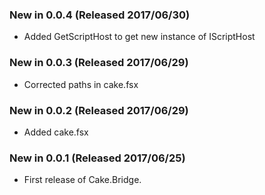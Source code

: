 ### New in 0.0.4 (Released 2017/06/30)
* Added GetScriptHost to get new instance of IScriptHost

### New in 0.0.3 (Released 2017/06/29)
* Corrected paths in cake.fsx

### New in 0.0.2 (Released 2017/06/29)
* Added cake.fsx

### New in 0.0.1 (Released 2017/06/25)
* First release of Cake.Bridge.
